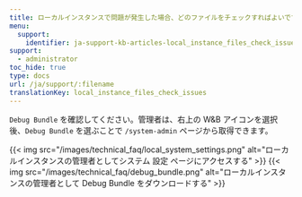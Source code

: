 ```yaml
---
title: ローカルインスタンスで問題が発生した場合、どのファイルをチェックすればよいですか？
menu:
  support:
    identifier: ja-support-kb-articles-local_instance_files_check_issues
support:
  - administrator
toc_hide: true
type: docs
url: /ja/support/:filename
translationKey: local_instance_files_check_issues
---
```

`Debug Bundle` を確認してください。管理者は、右上の W&B アイコンを選択後、`Debug Bundle` を選ぶことで `/system-admin` ページから取得できます。

{{< img src="/images/technical_faq/local_system_settings.png" alt="ローカルインスタンスの管理者としてシステム 設定 ページにアクセスする" >}}
{{< img src="/images/technical_faq/debug_bundle.png" alt="ローカルインスタンスの管理者として Debug Bundle をダウンロードする" >}}